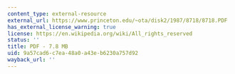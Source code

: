 ```yaml
---
content_type: external-resource
external_url: https://www.princeton.edu/~ota/disk2/1987/8718/8718.PDF
has_external_license_warning: true
license: https://en.wikipedia.org/wiki/All_rights_reserved
status: ''
title: PDF - 7.8 MB
uid: 9a57cad6-c7ea-48a0-a43e-b6230a757d92
wayback_url: ''
---
```

